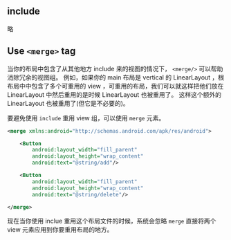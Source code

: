 ## include 
略

## Use `<merge>` tag

当你的布局中包含了从其他地方 include 来的视图的情况下， `<merge/>` 可以帮助消除冗余的视图组。
例如，如果你的 main 布局是 vertical 的 LinearLayout ，根布局中中包含了多个可重用的 view ，可重用的布局，我们可以就这样把他们放在 LinearLayout 中然后重用的是时候 LinearLayout 也被重用了。
这样这个额外的 LinearLayout 也被重用了(但它是不必要的)。

要避免使用 `include` 重用 view 组，可以使用 `merge` 元素。

```xml
<merge xmlns:android="http://schemas.android.com/apk/res/android">

    <Button
        android:layout_width="fill_parent"
        android:layout_height="wrap_content"
        android:text="@string/add"/>

    <Button
        android:layout_width="fill_parent"
        android:layout_height="wrap_content"
        android:text="@string/delete"/>

</merge>
```

现在当你使用 inclue 重用这个布局文件的时候，系统会忽略 `merge` 直接将两个 view 元素应用到你要重用布局的地方。